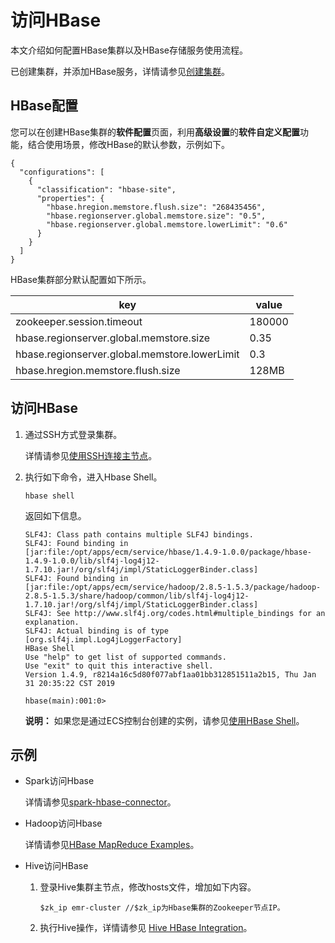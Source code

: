 # 访问HBase

本文介绍如何配置HBase集群以及HBase存储服务使用流程。

已创建集群，并添加HBase服务，详情请参见[创建集群](/intl.zh-CN/集群管理/集群配置/创建集群.md)。

## HBase配置

您可以在创建HBase集群的**软件配置**页面，利用**高级设置**的**软件自定义配置**功能，结合使用场景，修改HBase的默认参数，示例如下。

```
{
  "configurations": [
    {
      "classification": "hbase-site",
      "properties": {
        "hbase.hregion.memstore.flush.size": "268435456",
        "hbase.regionserver.global.memstore.size": "0.5",
        "hbase.regionserver.global.memstore.lowerLimit": "0.6"
      }
    }
  ]
}
```

HBase集群部分默认配置如下所示。

|key|value|
|---|-----|
|zookeeper.session.timeout|180000|
|hbase.regionserver.global.memstore.size|0.35|
|hbase.regionserver.global.memstore.lowerLimit|0.3|
|hbase.hregion.memstore.flush.size|128MB|

## 访问HBase

1.  通过SSH方式登录集群。

    详情请参见[使用SSH连接主节点](/intl.zh-CN/集群管理/集群配置/连接集群/使用SSH连接主节点.md)。

2.  执行如下命令，进入Hbase Shell。

    ```
    hbase shell
    ```

    返回如下信息。

    ```
    SLF4J: Class path contains multiple SLF4J bindings.
    SLF4J: Found binding in [jar:file:/opt/apps/ecm/service/hbase/1.4.9-1.0.0/package/hbase-1.4.9-1.0.0/lib/slf4j-log4j12-1.7.10.jar!/org/slf4j/impl/StaticLoggerBinder.class]
    SLF4J: Found binding in [jar:file:/opt/apps/ecm/service/hadoop/2.8.5-1.5.3/package/hadoop-2.8.5-1.5.3/share/hadoop/common/lib/slf4j-log4j12-1.7.10.jar!/org/slf4j/impl/StaticLoggerBinder.class]
    SLF4J: See http://www.slf4j.org/codes.html#multiple_bindings for an explanation.
    SLF4J: Actual binding is of type [org.slf4j.impl.Log4jLoggerFactory]
    HBase Shell
    Use "help" to get list of supported commands.
    Use "exit" to quit this interactive shell.
    Version 1.4.9, r8214a16c5d80f077abf1aa01bb312851511a2b15, Thu Jan 31 20:35:22 CST 2019
    
    hbase(main):001:0>
    ```

    **说明：** 如果您是通过ECS控制台创建的实例，请参见[使用HBase Shell](https://www.alibabacloud.com/help/zh/doc-detail/52056.htm?spm=a2c63.l28256.b99.52.60665f1foCzjSC)。


## 示例

-   Spark访问Hbase

    详情请参见[spark-hbase-connector](https://github.com/nerdammer/spark-hbase-connector)。

-   Hadoop访问Hbase

    详情请参见[HBase MapReduce Examples](http://hbase.apache.org/0.94/book/mapreduce.example.html#mapreduce.example.read)。

-   Hive访问HBase
    1.  登录Hive集群主节点，修改hosts文件，增加如下内容。

        ```
        $zk_ip emr-cluster //$zk_ip为Hbase集群的Zookeeper节点IP。
        ```

    2.  执行Hive操作，详情请参见 [Hive HBase Integration](https://cwiki.apache.org/confluence/display/Hive/HBaseIntegration)。

